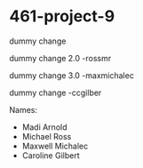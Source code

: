 # 461-project-9
dummy change

dummy change 2.0 -rossmr

dummy change 3.0 -maxmichalec

dummy change -ccgilber

Names: 
- Madi Arnold
- Michael Ross
- Maxwell Michalec
- Caroline Gilbert
